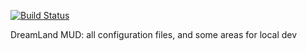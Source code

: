 [![Build Status](http://dreamland.rocks:8080/api/badges/dreamland-mud/dreamland_world/status.svg)](http://dreamland.rocks:8080/dreamland-mud/dreamland_world)

DreamLand MUD: all configuration files, and some areas for local dev
